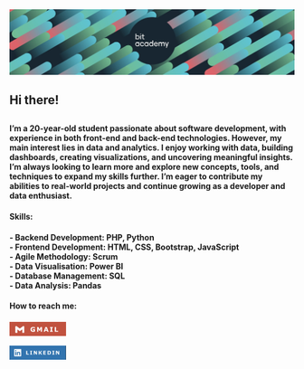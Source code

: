 <img src="bitbanner-git.png"/>
<h2>Hi there! <h2>
<h4>I’m a 20-year-old student passionate about software development, with experience in both front-end and back-end technologies. However, my main interest lies in data and analytics. I enjoy working with data, building dashboards, creating visualizations, and uncovering meaningful insights. I’m always looking to learn more and explore new concepts, tools, and techniques to expand my skills further. I’m eager to contribute my abilities to real-world projects and continue growing as a developer and data enthusiast.<h4>
<h4>Skills:<h4/>
- Backend Development: PHP, Python <br/>
- Frontend Development: HTML, CSS, Bootstrap, JavaScript <br/>
- Agile Methodology: Scrum <br/>
- Data Visualisation: Power BI <br/>
- Database Management: SQL <br/>
- Data Analysis: Pandas <br/>
  
<h4>  How to reach me:<h4>

[<img src="gm.jpg" style="width:100px;"/>](mailto:admin@cloudhadoop.com) 

[<img src="linkedin.jpg" style="width:100px;"/>](www.linkedin.com/in/sueda-herdem)
